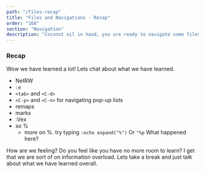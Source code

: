 ```yaml
---
path: "/files-recap"
title: "Files and Navigations - Recap"
order: "16A"
section: "Navigation"
description: "Coconut oil in hand, you are ready to navigate some files with e."
---
```


### Recap
Wow we have learned a lot!  Lets chat about what we have learned.

* NetRW
* `:e`
* `<tab>` and `<C-d>`
* `<C-p>` and `<C-n>` for navigating pop-up lists
* remaps
* marks
* :Vex
* so %
  * more on %.  try typing `:echo expand("%")`  Or `"%p`  What happened here?

How are we feeling?  Do you feel like you have no more room to learn?  I get
that we are sort of on information overload.  Lets take a break and just talk
about what we have learned overall.

